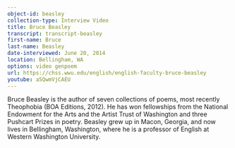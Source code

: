 ```yaml
---
object-id: beasley
collection-type: Interview Video 
title: Bruce Beasley
transcript: transcript-beasley
first-name: Bruce
last-name: Beasley
date-interviewed: June 20, 2014
location: Bellingham, WA
options: video genpoem
url: https://chss.wwu.edu/english/english-faculty-bruce-beasley
youtube: a5QwmVjCAEU
---
```


 Bruce Beasley is the author of seven collections of poems, most recently Theophobia (BOA Editions, 2012). He has won fellowships from the National Endowment for the Arts and the Artist Trust of Washington and three Pushcart Prizes in poetry. Beasley grew up in Macon, Georgia, and now lives in Bellingham, Washington, where he is a professor of English at Western Washington University.

